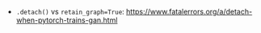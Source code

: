 
- `.detach()` vs `retain_graph=True`: https://www.fatalerrors.org/a/detach-when-pytorch-trains-gan.html
